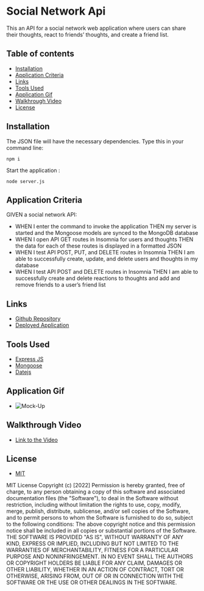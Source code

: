 # Social Network Api

This an API for a social network web application where users can share their thoughts, react to friends’ thoughts, and create a friend list.

## Table of contents

- [Installation](#installation)
- [Application Criteria](#application-criteria)
- [Links](#links)
- [Tools Used](#tools-used)
- [Application Gif](#application-gif)
- [Walkhrough Video](#walkthrough-video)
- [License](#license)

## Installation

The JSON file will have the necessary dependencies. Type this in your command line:

```
npm i
```

Start the application :

```
node server.js
```

## Application Criteria

GIVEN a social network API:

- WHEN I enter the command to invoke the application
  THEN my server is started and the Mongoose models are synced to the MongoDB database
- WHEN I open API GET routes in Insomnia for users and thoughts
  THEN the data for each of these routes is displayed in a formatted JSON
- WHEN I test API POST, PUT, and DELETE routes in Insomnia
  THEN I am able to successfully create, update, and delete users and thoughts in my database
- WHEN I test API POST and DELETE routes in Insomnia
  THEN I am able to successfully create and delete reactions to thoughts and add and remove friends to a user’s friend list

## Links

- [Github Repository](https://github.com/MtendeRoll/developing-tech)
- [Deployed Application](https://developing-tech.herokuapp.com/)

## Tools Used

- [Express JS](https://www.npmjs.com/package/express)
- [Mongoose](https://www.npmjs.com/package/mongoose)
- [Datejs](https://www.npmjs.com/package/datejs)

## Application Gif

- ![Mock-Up]()

## Walkthrough Video

- [Link to the Video]()

## License

- [MIT](./LICENSE)

MIT License Copyright (c) [2022] Permission is hereby granted, free of charge, to any person obtaining a copy of this software and associated documentation files (the "Software"), to deal in the Software without restriction, including without limitation the rights to use, copy, modify, merge, publish, distribute, sublicense, and/or sell copies of the Software, and to permit persons to whom the Software is furnished to do so, subject to the following conditions: The above copyright notice and this permission notice shall be included in all copies or substantial portions of the Software. THE SOFTWARE IS PROVIDED "AS IS", WITHOUT WARRANTY OF ANY KIND, EXPRESS OR IMPLIED, INCLUDING BUT NOT LIMITED TO THE WARRANTIES OF MERCHANTABILITY, FITNESS FOR A PARTICULAR PURPOSE AND NONINFRINGEMENT. IN NO EVENT SHALL THE AUTHORS OR COPYRIGHT HOLDERS BE LIABLE FOR ANY CLAIM, DAMAGES OR OTHER LIABILITY, WHETHER IN AN ACTION OF CONTRACT, TORT OR OTHERWISE, ARISING FROM, OUT OF OR IN CONNECTION WITH THE SOFTWARE OR THE USE OR OTHER DEALINGS IN THE SOFTWARE.
